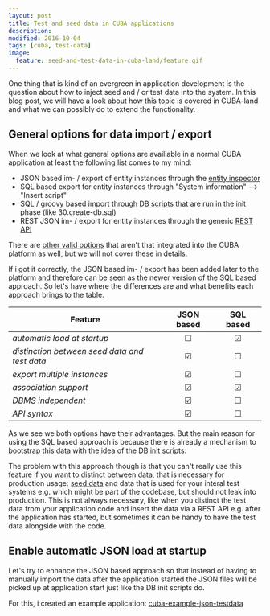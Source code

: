 ```yaml
---
layout: post
title: Test and seed data in CUBA applications
description:
modified: 2016-10-04
tags: [cuba, test-data]
image:
  feature: seed-and-test-data-in-cuba-land/feature.gif
---
```


One thing that is kind of an evergreen in application development is the question about how to inject seed and / or test data into the system. In this blog post, we will have a look about how this topic is covered in CUBA-land and what we can possibly do to extend the functionality.

<!-- more -->

## General options for data import / export

When we look at what general options are availiable in a normal CUBA application at least the following list comes to my mind:

* JSON based im- / export of entity instances through the [entity inspector](https://doc.cuba-platform.com/manual-6.2/entity_inspector.html)
* SQL based export for entity instances through "System information" --> "Insert script"
* SQL / groovy based import through [DB scripts](https://doc.cuba-platform.com/manual-6.2/db_scripts.html) that are run in the init phase (like 30.create-db.sql)
* REST JSON im- / export for entity instances through the generic [REST API](http://files.cuba-platform.com/swagger/#/Entities)

There are [other valid options](http://stackoverflow.com/questions/22269307/inserting-initial-data-jpa) that aren't that integrated into the CUBA platform as well, but we will not cover these in details.

If i got it correctly, the JSON based im- / export has been added later to the platform and therefore can be seen as the newer version of the SQL based approach. So let's have where the differences are and what benefits each approach brings to the table.

| Feature | JSON based | SQL based |
|---------------------------|:-------------:|:-------------:|
| *automatic load at startup* | ☐ | ☑ |
| *distinction between seed data and test data* | ☑ | ☐ |
| *export multiple instances* | ☑ | ☐ |
| *association support*       | ☑ | ☑ |
| *DBMS independent*          | ☑ | ☐ |
| *API syntax*                | ☑ | ☐ |

As we see we both options have their advantages. But the main reason for using the SQL based approach is because there is already a mechanism to bootstrap this data with the idea of the [DB init scripts](https://doc.cuba-platform.com/manual-6.2/db_scripts.html).

The problem with this approach though is that you can't really use this feature if you want to distinct between data, that is necessary for production usage: [seed data](http://edgeguides.rubyonrails.org/active_record_migrations.html#migrations-and-seed-data) and data that is used for your interal test systems e.g. which might be part of the codebase, but should not leak into production. This is not always necessary, like when you distinct the test data from your application code and insert the data via a REST API e.g. after the application has started, but sometimes it can be handy to have the test data alongside with the code.

## Enable automatic JSON load at startup
Let's try to enhance the JSON based approach so that instead of having to manually import the data after the application started the JSON files will be picked up at application start just like the DB init scripts do.

For this, i created an example application: [cuba-example-json-testdata](https://github.com/mariodavid/cuba-example-json-testdata)
